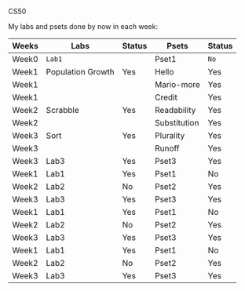 CS50

My labs and psets done by now in each week:

| Weeks | Labs | Status | Psets | Status |
|-------|------|--------|-------|--------|
| Week0 | `Lab1` |     | Pset1 | `No`     |
| Week1 | Population Growth | Yes     | Hello | Yes    |
| Week1 |  |    | Mario-more | Yes    |
| Week1 |  |     | Credit | Yes     |
| Week2 | Scrabble | Yes     | Readability | Yes    |
| Week2 |  |     | Substitution | Yes    |
| Week3 | Sort | Yes    | Plurality | Yes     |
| Week3 |  |      | Runoff | Yes    |
| Week3 | Lab3 | Yes    | Pset3 | Yes    |
| Week1 | Lab1 | Yes    | Pset1 | No     |
| Week2 | Lab2 | No     | Pset2 | Yes    |
| Week3 | Lab3 | Yes    | Pset3 | Yes    |
| Week1 | Lab1 | Yes    | Pset1 | No     |
| Week2 | Lab2 | No     | Pset2 | Yes    |
| Week3 | Lab3 | Yes    | Pset3 | Yes    |
| Week1 | Lab1 | Yes    | Pset1 | No     |
| Week2 | Lab2 | No     | Pset2 | Yes    |
| Week3 | Lab3 | Yes    | Pset3 | Yes    |
